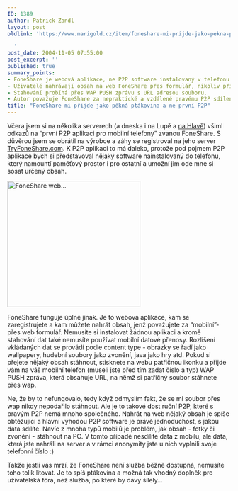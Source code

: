 ```yaml
---
ID: 1389
author: Patrick Zandl
layout: post
oldlink: 'https://www.marigold.cz/item/foneshare-mi-prijde-jako-pekna-ptakovina-a-ne-prvni-p2p

  '
post_date: 2004-11-05 07:55:00
post_excerpt: ''
published: true
summary_points:
- FoneShare je webová aplikace, ne P2P software instalovaný v telefonu.
- Uživatelé nahrávají obsah na web FoneShare přes formulář, nikoliv přímo z mobilu.
- Stahování probíhá přes WAP PUSH zprávu s URL adresou souboru.
- Autor považuje FoneShare za nepraktické a vzdálené pravému P2P sdílení.
title: "FoneShare mi přijde jako pěkná ptákovina a ne první P2P"
---
```


<p>
Včera jsem si na několika serverech (a dneska i na Lupě a <a href="http://www.hlava.net/index.php?id=5130">na Hlavě</a>) všiml odkazů na &#8220;první P2P aplikaci pro mobilní telefony&#8221; zvanou FoneShare. S důvěrou jsem se obrátil na výrobce a záhy se registroval na jeho server <a href="http://www.TryFoneShare.com">TryFoneShare.com</a>. K P2P aplikaci to má daleko, protože pod pojmem P2P aplikace bych si představoval nějaký software nainstalovaný do telefonu, který namountí paměťový prostor i pro ostatní a umožní jim ode mne si sosat určený obsah. </p>

<div class="rightbox"><img src="/wp-content/uploads/1/20041105-foneshare.jpg" alt="FoneShare web..." width="300" height="285" /></div>
<p>
FoneShare funguje úplně jinak. Je to webová aplikace, kam se zaregistrujete a kam můžete nahrát obsah, jenž považujete za &#8220;mobilní&#8221;- přes web formulář. Nemusíte si instalovat žádnou aplikaci a kromě stahování dat také nemusíte používat mobilní datové přenosy. Rozlišení vkládaných dat se provádí podle content type - obrázky se řadí jako wallpapery, hudební soubory jako zvonění, java jako hry atd. Pokud si přejete nějaký obsah stáhnout, stisknete na webu patřičnou ikonku a přijde vám na váš mobilní telefon (museli jste před tím zadat číslo a typ) WAP PUSH zpráva, která obsahuje URL, na němž si patřičný soubor stáhnete přes wap. </p>

<p>
Ne, že by to nefungovalo, tedy když odmyslím fakt, že se mi soubor přes wap nikdy nepodařilo stáhnout. Ale je to takové dost ruční P2P, které s pravým P2P nemá mnoho společného. Nahrát na web nějaký obsah je spíše obtěžující a hlavní výhodou P2P software je právě jednoduchost, s jakou data sdílíte. Navíc z mnoha typů mobilů je problém, jak obsah - fotky či zvonění - stáhnout na PC. V tomto případě nesdílíte data z mobilu, ale data, která jste nahráli na server a v rámci anonymity jste u nich vyplnili svoje telefonní číslo :)</p>

<p>
Takže jestli vás mrzí, že FoneShare není služba běžně dostupná, nemusíte toho tolik litovat. Je to spíš ptákovina a možná tak vhodný doplněk pro uživatelská fóra, než služba, po které by davy šílely&#8230;
</p>
